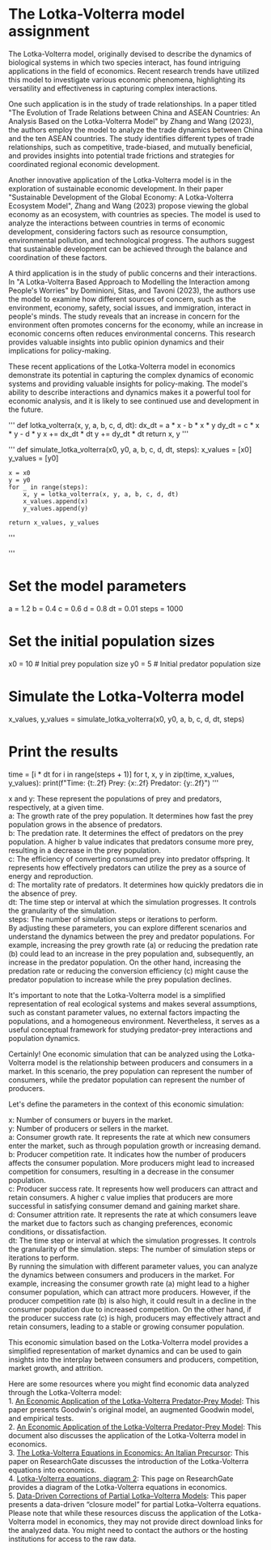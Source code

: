 # The Lotka-Volterra model assignment

The Lotka-Volterra model, originally devised to describe the dynamics of biological systems in which two species interact, has found intriguing applications in the field of economics. Recent research trends have utilized this model to investigate various economic phenomena, highlighting its versatility and effectiveness in capturing complex interactions.   

One such application is in the study of trade relationships. In a paper titled "The Evolution of Trade Relations between China and ASEAN Countries: An Analysis Based on the Lotka-Volterra Model" by Zhang and Wang (2023), the authors employ the model to analyze the trade dynamics between China and the ten ASEAN countries. The study identifies different types of trade relationships, such as competitive, trade-biased, and mutually beneficial, and provides insights into potential trade frictions and strategies for coordinated regional economic development.   

Another innovative application of the Lotka-Volterra model is in the exploration of sustainable economic development. In their paper "Sustainable Development of the Global Economy: A Lotka-Volterra Ecosystem Model", Zhang and Wang (2023) propose viewing the global economy as an ecosystem, with countries as species. The model is used to analyze the interactions between countries in terms of economic development, considering factors such as resource consumption, environmental pollution, and technological progress. The authors suggest that sustainable development can be achieved through the balance and coordination of these factors.   

A third application is in the study of public concerns and their interactions. In "A Lotka-Volterra Based Approach to Modelling the Interaction among People's Worries" by Dominioni, Sitas, and Tavoni (2023), the authors use the model to examine how different sources of concern, such as the environment, economy, safety, social issues, and immigration, interact in people's minds. The study reveals that an increase in concern for the environment often promotes concerns for the economy, while an increase in economic concerns often reduces environmental concerns. This research provides valuable insights into public opinion dynamics and their implications for policy-making.   

These recent applications of the Lotka-Volterra model in economics demonstrate its potential in capturing the complex dynamics of economic systems and providing valuable insights for policy-making. The model's ability to describe interactions and dynamics makes it a powerful tool for economic analysis, and it is likely to see continued use and development in the future.   

'''
def lotka_volterra(x, y, a, b, c, d, dt):
    dx_dt = a * x - b * x * y
    dy_dt = c * x * y - d * y
    x += dx_dt * dt
    y += dy_dt * dt
    return x, y
'''

'''
def simulate_lotka_volterra(x0, y0, a, b, c, d, dt, steps):
    x_values = [x0]
    y_values = [y0]

    x = x0
    y = y0
    for _ in range(steps):
        x, y = lotka_volterra(x, y, a, b, c, d, dt)
        x_values.append(x)
        y_values.append(y)

    return x_values, y_values
'''

'''
# Set the model parameters
a = 1.2
b = 0.4
c = 0.6
d = 0.8
dt = 0.01
steps = 1000

# Set the initial population sizes
x0 = 10  # Initial prey population size
y0 = 5   # Initial predator population size

# Simulate the Lotka-Volterra model
x_values, y_values = simulate_lotka_volterra(x0, y0, a, b, c, d, dt, steps)

# Print the results
time = [i * dt for i in range(steps + 1)]
for t, x, y in zip(time, x_values, y_values):
    print(f"Time: {t:.2f}   Prey: {x:.2f}   Predator: {y:.2f}")
'''

x and y: These represent the populations of prey and predators, respectively, at a given time.  
a: The growth rate of the prey population. It determines how fast the prey population grows in the absence of predators.  
b: The predation rate. It determines the effect of predators on the prey population. A higher b value indicates that predators consume more prey, resulting in a decrease in the prey population.  
c: The efficiency of converting consumed prey into predator offspring. It represents how effectively predators can utilize the prey as a source of energy and reproduction.  
d: The mortality rate of predators. It determines how quickly predators die in the absence of prey.  
dt: The time step or interval at which the simulation progresses. It controls the granularity of the simulation.  
steps: The number of simulation steps or iterations to perform.  
By adjusting these parameters, you can explore different scenarios and understand the dynamics between the prey and predator populations. For example, increasing the prey growth rate (a) or reducing the predation rate (b) could lead to an increase in the prey population and, subsequently, an increase in the predator population. On the other hand, increasing the predation rate or reducing the conversion efficiency (c) might cause the predator population to increase while the prey population declines.  

It's important to note that the Lotka-Volterra model is a simplified representation of real ecological systems and makes several assumptions, such as constant parameter values, no external factors impacting the populations, and a homogeneous environment. Nevertheless, it serves as a useful conceptual framework for studying predator-prey interactions and population dynamics.  

Certainly! One economic simulation that can be analyzed using the Lotka-Volterra model is the relationship between producers and consumers in a market. In this scenario, the prey population can represent the number of consumers, while the predator population can represent the number of producers.  

Let's define the parameters in the context of this economic simulation:  

x: Number of consumers or buyers in the market.  
y: Number of producers or sellers in the market.  
a: Consumer growth rate. It represents the rate at which new consumers enter the market, such as through population growth or increasing demand.
b: Producer competition rate. It indicates how the number of producers affects the consumer population. More producers might lead to increased competition for consumers, resulting in a decrease in the consumer population.  
c: Producer success rate. It represents how well producers can attract and retain consumers. A higher c value implies that producers are more successful in satisfying consumer demand and gaining market share.  
d: Consumer attrition rate. It represents the rate at which consumers leave the market due to factors such as changing preferences, economic conditions, or dissatisfaction.  
dt: The time step or interval at which the simulation progresses. It controls the granularity of the simulation.
steps: The number of simulation steps or iterations to perform.  
By running the simulation with different parameter values, you can analyze the dynamics between consumers and producers in the market. For example, increasing the consumer growth rate (a) might lead to a higher consumer population, which can attract more producers. However, if the producer competition rate (b) is also high, it could result in a decline in the consumer population due to increased competition. On the other hand, if the producer success rate (c) is high, producers may effectively attract and retain consumers, leading to a stable or growing consumer population.  

This economic simulation based on the Lotka-Volterra model provides a simplified representation of market dynamics and can be used to gain insights into the interplay between consumers and producers, competition, market growth, and attrition.  

Here are some resources where you might find economic data analyzed through the Lotka-Volterra model:  
    1. [An Economic Application of the Lotka-Volterra Predator-Prey Model](https://digital.fandm.edu/_flysystem/fedora/2022-04/view_328.pdf): This paper presents Goodwin's original model, an augmented Goodwin model, and empirical tests.  
    2. [An Economic Application of the Lotka-Volterra Predator-Prey Model](https://www.yumpu.com/en/document/view/27802595/an-economic-application-of-the-lotka-volterra-predator-prey-model-): This document also discusses the application of the Lotka-Volterra model in economics.  
    3. [The Lotka-Volterra Equations in Economics: An Italian Precursor](https://www.researchgate.net/publication/46559093_The_Lotka-Volterra_Equations_in_Economics_An_Italian_Precursor): This paper on ResearchGate discusses the introduction of the Lotka-Volterra equations into economics.  
    4. [Lotka-Volterra equations, diagram 2](https://www.researchgate.net/figure/Lotka-Volterra-equations-diagram-2_fig2_46559093): This page on ResearchGate provides a diagram of the Lotka-Volterra equations in economics.  
    5. [Data-Driven Corrections of Partial Lotka–Volterra Models](https://www.mdpi.com/1099-4300/22/11/1313): This paper presents a data-driven “closure model” for partial Lotka–Volterra equations.  
Please note that while these resources discuss the application of the Lotka-Volterra model in economics, they may not provide direct download links for the analyzed data. You might need to contact the authors or the hosting institutions for access to the raw data.  
